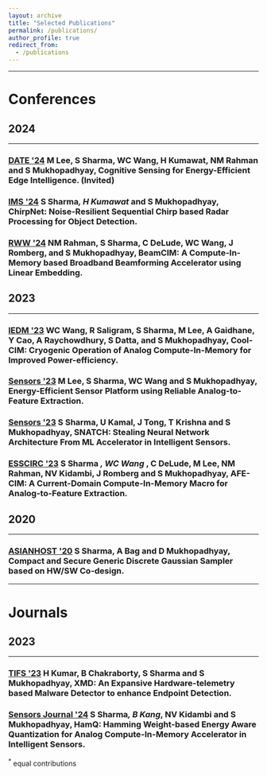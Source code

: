 ```yaml
---
layout: archive
title: "Selected Publications"
permalink: /publications/
author_profile: true
redirect_from:
  - /publications
---
```


---



# Conferences


<meta name="viewport" content="width=device-width, initial-scale=1">
<link rel="stylesheet" href="https://cdnjs.cloudflare.com/ajax/libs/font-awesome/4.7.0/css/font-awesome.min.css">


## 2024

____

### [DATE '24](https://www.date-conference.com) M Lee, S Sharma, WC Wang, H Kumawat, NM Rahman and S Mukhopadhyay, Cognitive Sensing for Energy-Efficient Edge Intelligence. (Invited)
<a href="https://ieeexplore.ieee.org/abstract/document/10546823" target="_blank"><i class="fa fa-file-pdf-o" style="font-size:35px;color:CornflowerBlue"></i></a>

### [IMS '24](https://ims-ieee.org) S Sharma<sup>*</sup>, H Kumawat<sup>*</sup> and S Mukhopadhyay, ChirpNet: Noise-Resilient Sequential Chirp based Radar Processing for Object Detection. 
<a href="https://ieeexplore.ieee.org/abstract/document/10600387" target="_blank"><i class="fa fa-file-pdf-o" style="font-size:35px;color:CornflowerBlue"></i></a>
<a href="https://www.sudarshan-sh.com/files/ChirpNet_IMS_Tu1F-4.pdf" target="_blank"><i class="fa fa-file-powerpoint-o" aria-hidden="true" style="font-size:35px;color:CornflowerBlue"></i></a>
<a href="https://github.com/sudo-sh/ChirpNet" target="_blank"><i class="fa fa-github" style="font-size:35px;color:CornflowerBlue"></i></a>

### [RWW '24](https://www.radiowirelessweek.org) NM Rahman, S Sharma, C DeLude, WC Wang, J Romberg, and S Mukhopadhyay, BeamCIM: A Compute-In-Memory based Broadband Beamforming Accelerator using Linear Embedding.
<a href="https://ieeexplore.ieee.org/abstract/document/10438565" target="_blank"><i class="fa fa-file-pdf-o" style="font-size:35px;color:CornflowerBlue"></i></a>

## 2023

____


### [IEDM '23](https://www.ieee-iedm.org) WC Wang, R Saligram, S Sharma, M Lee, A Gaidhane, Y Cao, A Raychowdhury, S Datta, and S Mukhopadhyay, Cool-CIM: Cryogenic Operation of Analog Compute-In-Memory for Improved Power-efficiency.
<a href="https://ieeexplore.ieee.org/abstract/document/10413880" target="_blank"><i class="fa fa-file-pdf-o" style="font-size:35px;color:CornflowerBlue"></i></a>

### [Sensors '23](https://2023.ieee-sensorsconference.org/) M Lee, S Sharma, WC Wang and S Mukhopadhyay, Energy-Efficient Sensor Platform using Reliable Analog-to-Feature Extraction.
<a href="https://ieeexplore.ieee.org/abstract/document/10324915" target="_blank"><i class="fa fa-file-pdf-o" style="font-size:35px;color:CornflowerBlue"></i></a>
<a href="https://www.sudarshan-sh.com/files/Sensors2023_EE_AFE.pdf" target="_blank"><i class="fa fa-file-powerpoint-o" aria-hidden="true" style="font-size:35px;color:CornflowerBlue"></i></a>

### [Sensors '23](https://2023.ieee-sensorsconference.org/) S Sharma, U Kamal, J Tong, T Krishna and S Mukhopadhyay, SNATCH: Stealing Neural Network Architecture From ML Accelerator in Intelligent Sensors.
<a href="https://ieeexplore.ieee.org/abstract/document/10324872" target="_blank"><i class="fa fa-file-pdf-o" style="font-size:35px;color:CornflowerBlue"></i></a>
<a href="https://www.sudarshan-sh.com/files/Sensors2023_SNATCH.pdf" target="_blank"><i class="fa fa-file-powerpoint-o" aria-hidden="true" style="font-size:35px;color:CornflowerBlue"></i></a>

### [ESSCIRC '23](https://www.esscirc-essderc2023.org/) S Sharma<sup>*</sup> , WC Wang<sup>*</sup> , C DeLude, M Lee, NM Rahman, NV Kidambi, J Romberg and S Mukhopadhyay, AFE-CIM: A Current-Domain Compute-In-Memory Macro for Analog-to-Feature Extraction.
<a href="https://ieeexplore.ieee.org/abstract/document/10268706" target="_blank"><i class="fa fa-file-pdf-o" style="font-size:35px;color:CornflowerBlue"></i></a>
<a href="https://www.sudarshan-sh.com/files/ESSCIRC2023_AFE_CIM.pdf" target="_blank"><i class="fa fa-file-powerpoint-o" aria-hidden="true" style="font-size:35px;color:CornflowerBlue"></i></a>

## 2020

____

### [ASIANHOST '20](http://asianhost.org/2020/) S Sharma, A Bag and D Mukhopadhyay, Compact and Secure Generic Discrete Gaussian Sampler based on HW/SW Co-design.

<a href="https://ieeexplore.ieee.org/abstract/document/9358267" target="_blank"><i class="fa fa-file-pdf-o" style="font-size:35px;color:CornflowerBlue"></i></a>
<a href="https://www.sudarshan-sh.com/files/Compact and Secure Generic Discrete Gaussian Sampler based on HW_SW Co-design.pdf" target="_blank"><i class="fa fa-file-powerpoint-o" aria-hidden="true" style="font-size:35px;color:CornflowerBlue"></i></a>

____


# Journals

## 2023

____


### [TIFS '23](https://ieeexplore.ieee.org/xpl/RecentIssue.jsp?punumber=10206) H Kumar, B Chakraborty, S Sharma and S Mukhopadhyay, XMD: An Expansive Hardware-telemetry based Malware Detector to enhance Endpoint Detection.
<a href="https://ieeexplore.ieee.org/abstract/document/10262063" target="_blank"><i class="fa fa-file-pdf-o" style="font-size:35px;color:CornflowerBlue"></i></a>

### [Sensors Journal '24](https://ieeexplore.ieee.org/xpl/RecentIssue.jsp?punumber=7361) S Sharma<sup>*</sup>, B Kang<sup>*</sup>,  NV Kidambi and S Mukhopadhyay, HamQ: Hamming Weight-based Energy Aware Quantization for Analog Compute-In-Memory Accelerator in Intelligent Sensors. 
<a href="https://ieeexplore.ieee.org/abstract/document/10489839" target="_blank"><i class="fa fa-file-pdf-o" style="font-size:35px;color:CornflowerBlue"></i></a>
<a href="https://www.sudarshan-sh.com/files/HamQ_2023_CogniSense.pdf" target="_blank"><i class="fa fa-file-powerpoint-o" aria-hidden="true" style="font-size:35px;color:CornflowerBlue"></i></a>
<a href="https://github.com/sudo-sh/HamQ" target="_blank"><i class="fa fa-github" style="font-size:35px;color:CornflowerBlue"></i></a>


<sup>*</sup> equal contributions